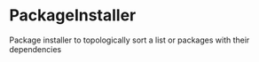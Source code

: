 # PackageInstaller
Package installer to topologically sort a list or packages with their dependencies
